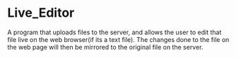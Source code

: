 Live_Editor
===========

A program that uploads files to the server, and allows the user to edit that file live on the web browser(if its a text file). The changes done to the file on the web page will then be mirrored to the original file on the server.